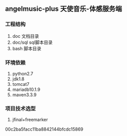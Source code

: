 ## angelmusic-plus 天使音乐-体感服务端

### 工程结构
1. doc 文档目录
2. doc/sql sql脚本目录
2. bash 脚本目录

### 环境依赖
1. python2.7
2. jdk1.8
3. tomcat7
4. mariadb10.1.9
5. maven3.3.9


### 项目技术选型
1. jfinal+freemarker

00c2ba5facc11ba8842144bfcdc15869